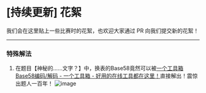 # [持续更新] 花絮

我们会在这里贴上一些比赛时的花絮，也欢迎大家通过 PR 向我们提交新的花絮！

---

### 特殊解法

1. 在题目【神秘的……文字？】中，换表的Base58竟然可以被[一个工具箱Base58编码/解码 - 一个工具箱 - 好用的在线工具都在这里！](atoolbox.net)直接解出！震惊出题人一百年！
![image](https://user-images.githubusercontent.com/53261506/215748508-365ffabe-826e-46f4-943c-83b26a0cf790.png)
